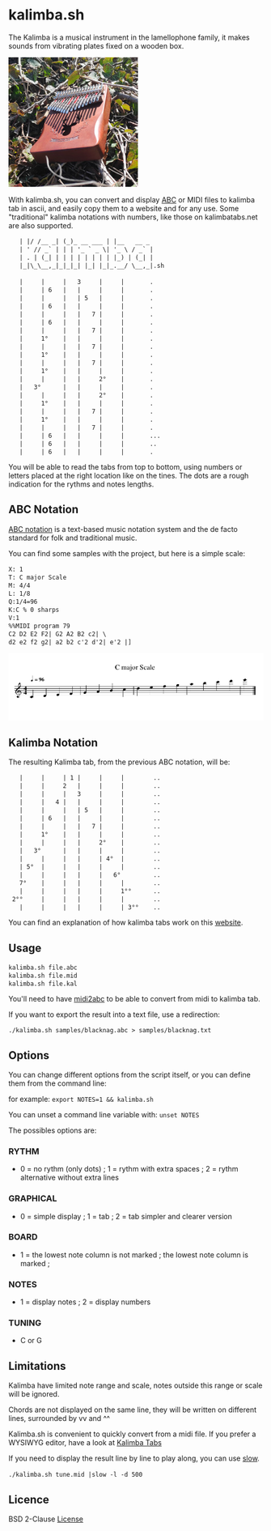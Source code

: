 # kalimba.sh

The Kalimba is a musical instrument in the lamellophone family, it makes sounds from vibrating plates fixed on a wooden box.

![](kalimba.jpg)


With kalimba.sh, you can convert and display [ABC](https://abcnotation.com/) or MIDI files to kalimba tab in ascii, and easily copy them to a website and for any use. Some "traditional" kalimba notations with numbers, like those on kalimbatabs.net are also supported. 



```
   | |/ /__ _| (_)_ __ ___ | |__   __ _
   | ' // _` | | | '_ ` _ \| '_ \ / _` |
   | . | (_| | | | | | | | | |_) | (_| |
   |_|\_\__,_|_|_|_| |_| |_|_.__/ \__,_|.sh
 
   |     |     |   3     |     |       .  
   |     | 6   |   |     |     |       .  
   |     |     |   | 5   |     |       .  
   |     | 6   |   |     |     |       .  
   |     |     |   |   7 |     |       .  
   |     | 6   |   |     |     |       .  
   |     |     |   |   7 |     |       .  
   |     1°    |   |     |     |       .  
   |     |     |   |   7 |     |       .  
   |     1°    |   |     |     |       .  
   |     |     |   |   7 |     |       .  
   |     1°    |   |     |     |       .  
   |     |     |   |     2°    |       .  
   |   3°      |   |     |     |       .  
   |     |     |   |     2°    |       .  
   |     1°    |   |     |     |       .  
   |     |     |   |   7 |     |       .  
   |     1°    |   |     |     |       .  
   |     |     |   |   7 |     |       .  
   |     | 6   |   |     |     |       ...  
   |     | 6   |   |     |     |       ..  
   |     | 6   |   |     |     |       .  
```


You will be able to read the tabs from top to bottom, using numbers or letters placed at the right location like on the tines. 
The dots are a rough indication for the rythms and notes lengths.





## ABC Notation

[ABC notation](https://abcnotation.com/) is a text-based music notation system and the de facto standard for folk and traditional music. 

You can find some samples with the project, but here is a simple scale:

```
X: 1
T: C major Scale
M: 4/4
L: 1/8
Q:1/4=96
K:C % 0 sharps
V:1
%%MIDI program 79
C2 D2 E2 F2| G2 A2 B2 c2| \
d2 e2 f2 g2| a2 b2 c'2 d'2| e'2 |]
```


![](samples/scale.png)


## Kalimba Notation

The resulting Kalimba tab, from the previous ABC notation, will be:

```
   |     |     | 1 |     |     |        ..  
   |     |     2   |     |     |        ..  
   |     |     |   3     |     |        ..  
   |     |   4 |   |     |     |        ..  
   |     |     |   | 5   |     |        ..  
   |     | 6   |   |     |     |        ..  
   |     |     |   |   7 |     |        ..  
   |     1°    |   |     |     |        ..  
   |     |     |   |     2°    |        ..  
   |   3°      |   |     |     |        ..  
   |     |     |   |     | 4°  |        ..  
   | 5°  |     |   |     |     |        ..  
   |     |     |   |     |   6°         ..  
   7°    |     |   |     |     |        ..  
   |     |     |   |     |     1°°      ..  
 2°°     |     |   |     |     |        ..  
   |     |     |   |     |     | 3°°    ..  

```


You can find an explanation of how kalimba tabs work on this [website](https://www.kalimbamagic.com/info/how-to-play/how-to-read-and-write-kalimba-tablature).





## Usage

```
kalimba.sh file.abc 
kalimba.sh file.mid 
kalimba.sh file.kal 
```


You'll need to have [midi2abc](https://sourceforge.net/projects/abcmidi/) to be able to convert from midi to kalimba tab.


If you want to export the result into a text file, use a redirection:

```
./kalimba.sh samples/blacknag.abc > samples/blacknag.txt
```


## Options

You can change different options from the script itself, or you can define them from the command line:

for example:
	``export NOTES=1 && kalimba.sh``

You can unset a command line variable with: 
	``unset NOTES``
	
The possibles options are:

### RYTHM
 - 0 = no rythm (only dots) ; 1 = rythm with extra spaces ; 2 = rythm alternative without extra lines
 
### GRAPHICAL
 - 0 = simple display ; 1 = tab ; 2 = tab simpler and clearer version

### BOARD
 - 1 = the lowest note column is not marked ; the lowest note column is marked ;

### NOTES
 - 1 = display notes ; 2 = display numbers

### TUNING
 - C or G



## Limitations

Kalimba have limited note range and scale, notes outside this range or scale will be ignored. 

Chords are not displayed on the same line, they will be written on different lines, surrounded by vv and ^^ 


Kalimba.sh is convenient to quickly convert from a midi file. If you prefer a WYSIWYG editor, have a look at [Kalimba Tabs](https://github.com/oakleyaidan21/kalimba-tabs)


If you need to display the result line by line to play along, you can use [slow](https://github.com/davidgranstrom/slow).

``./kalimba.sh tune.mid |slow -l -d 500``



## Licence

BSD 2-Clause [License](LICENSE)





